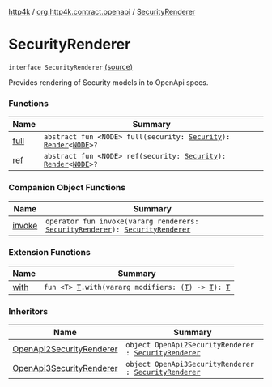 [http4k](../../index.md) / [org.http4k.contract.openapi](../index.md) / [SecurityRenderer](./index.md)

# SecurityRenderer

`interface SecurityRenderer` [(source)](https://github.com/http4k/http4k/blob/master/http4k-contract/src/main/kotlin/org/http4k/contract/openapi/SecurityRenderer.kt#L11)

Provides rendering of Security models in to OpenApi specs.

### Functions

| Name | Summary |
|---|---|
| [full](full.md) | `abstract fun <NODE> full(security: `[`Security`](../../org.http4k.contract.security/-security/index.md)`): `[`Render`](../-render.md)`<`[`NODE`](full.md#NODE)`>?` |
| [ref](ref.md) | `abstract fun <NODE> ref(security: `[`Security`](../../org.http4k.contract.security/-security/index.md)`): `[`Render`](../-render.md)`<`[`NODE`](ref.md#NODE)`>?` |

### Companion Object Functions

| Name | Summary |
|---|---|
| [invoke](invoke.md) | `operator fun invoke(vararg renderers: `[`SecurityRenderer`](./index.md)`): `[`SecurityRenderer`](./index.md) |

### Extension Functions

| Name | Summary |
|---|---|
| [with](../../org.http4k.core/with.md) | `fun <T> `[`T`](../../org.http4k.core/with.md#T)`.with(vararg modifiers: (`[`T`](../../org.http4k.core/with.md#T)`) -> `[`T`](../../org.http4k.core/with.md#T)`): `[`T`](../../org.http4k.core/with.md#T) |

### Inheritors

| Name | Summary |
|---|---|
| [OpenApi2SecurityRenderer](../../org.http4k.contract.openapi.v2/-open-api2-security-renderer/index.md) | `object OpenApi2SecurityRenderer : `[`SecurityRenderer`](./index.md) |
| [OpenApi3SecurityRenderer](../../org.http4k.contract.openapi.v3/-open-api3-security-renderer/index.md) | `object OpenApi3SecurityRenderer : `[`SecurityRenderer`](./index.md) |
